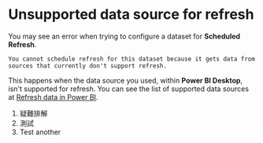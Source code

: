 <properties
        pageTitle="page title"
        description="描述"
        services="powerbi"
        documentationCenter=""
        authors="asaxton" />

# Unsupported data source for refresh

You may see an error when trying to configure a dataset for <bpt id="p1">**</bpt>Scheduled Refresh<ept id="p1">**</ept>.

    You cannot schedule refresh for this dataset because it gets data from sources that currently don't support refresh.

This happens when the data source you used, within <bpt id="p1">**</bpt>Power BI Desktop<ept id="p1">**</ept>, isn't supported for refresh.  You can see the list of supported data sources at <bpt id="p1">[</bpt>Refresh data in Power BI<ept id="p1">](powerbi-refresh-data.md)</ept>.

1. 疑難排解
2. 測試
3. Test another
